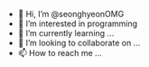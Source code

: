 - 👋 Hi, I’m @seonghyeonOMG
- 👀 I’m interested in programming
- 🌱 I’m currently learning ...
- 💞️ I’m looking to collaborate on ...
- 📫 How to reach me ...

<!---
seonghyeonOMG/seonghyeonOMG is a ✨ special ✨ repository because its `README.md` (this file) appears on your GitHub profile.
You can click the Preview link to take a look at your changes.
--->

